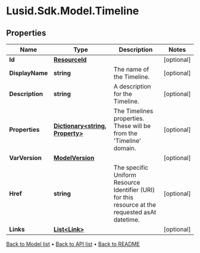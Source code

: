 # Lusid.Sdk.Model.Timeline

## Properties

Name | Type | Description | Notes
------------ | ------------- | ------------- | -------------
**Id** | [**ResourceId**](ResourceId.md) |  | [optional] 
**DisplayName** | **string** | The name of the Timeline. | [optional] 
**Description** | **string** | A description for the Timeline. | [optional] 
**Properties** | [**Dictionary&lt;string, Property&gt;**](Property.md) | The Timelines properties. These will be from the &#39;Timeline&#39; domain. | [optional] 
**VarVersion** | [**ModelVersion**](ModelVersion.md) |  | [optional] 
**Href** | **string** | The specific Uniform Resource Identifier (URI) for this resource at the requested asAt datetime. | [optional] 
**Links** | [**List&lt;Link&gt;**](Link.md) |  | [optional] 

[Back to Model list](../README.md#documentation-for-models) &#8226; [Back to API list](../README.md#documentation-for-api-endpoints) &#8226; [Back to README](../README.md)

